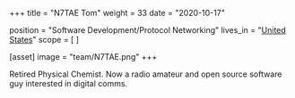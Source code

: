 +++
title = "N7TAE Tom"
weight = 33
date = "2020-10-17"

position = "Software Development/Protocol Networking"
lives_in = "[United States](https://www.google.com/maps/place/United+States/)"
scope = [
]

[asset]
  image = "team/N7TAE.png"
+++

Retired Physical Chemist. Now a radio amateur and open source software guy
interested in digital comms.
